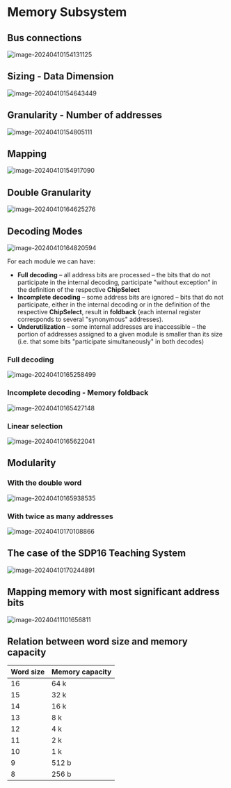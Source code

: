 # Memory Subsystem

## Bus connections

![image-20240410154131125](../images/image-20240410154131125.png)

## Sizing - Data Dimension

![image-20240410154643449](../images/image-20240410154643449.png)

## Granularity - Number of addresses

![image-20240410154805111](../images/image-20240410154805111.png)

## Mapping

![image-20240410154917090](../images/image-20240410154917090.png)

## Double Granularity

![image-20240410164625276](../images/image-20240410164625276.png)

## Decoding Modes

![image-20240410164820594](../images/image-20240410164820594.png)

For each module we can have:

- **Full decoding** – all address bits are processed – the bits that do not participate in the internal decoding,
  participate "without exception" in the definition of the respective **ChipSelect**
- **Incomplete decoding** – some address bits are ignored – bits that do not participate, either in the internal decoding or in the definition of the respective **ChipSelect**, result in **foldback** (each internal register corresponds to several "synonymous" addresses).
- **Underutilization** – some internal addresses are inaccessible – the portion of addresses assigned to a given module is smaller than its size (i.e. that some bits "participate simultaneously" in both decodes)

### Full decoding

![image-20240410165258499](../images/image-20240410165258499.png)

### Incomplete decoding - Memory foldback

![image-20240410165427148](../images/image-20240410165427148.png)

### Linear selection

![image-20240410165622041](../images/image-20240410165622041.png)

## Modularity

### With the double word

![image-20240410165938535](../images/image-20240410165938535.png)

### With twice as many addresses

![image-20240410170108866](../images/image-20240410170108866.png)

## The case of the SDP16 Teaching System

![image-20240410170244891](../images/image-20240410170244891.png)

## Mapping memory with most significant address bits

![image-20240411101656811](../images/image-20240411101656811.png)

## Relation between word size and memory capacity

| Word size | Memory capacity |
| --------- | --------------- |
| 16        | 64 k            |
| 15        | 32 k            |
| 14        | 16 k            |
| 13        | 8 k             |
| 12        | 4 k             |
| 11        | 2 k             |
| 10        | 1 k             |
| 9         | 512 b           |
| 8         | 256 b           |

